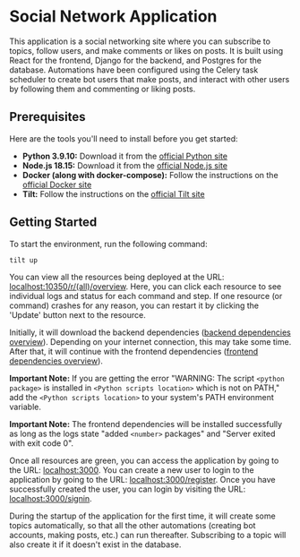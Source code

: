 # Social Network Application

This application is a social networking site where you can subscribe to topics, follow users, and make comments or likes
on posts. It is built using React for the frontend, Django for the backend, and Postgres for the database. Automations
have been configured using the Celery task scheduler to create bot users that make posts, and interact with other users
by following them and commenting or liking posts.

## Prerequisites

Here are the tools you'll need to install before you get started:

- **Python 3.9.10:** Download it from the [official Python site](https://www.python.org/downloads/release/python-3910/)
- **Node.js 18.15:** Download it from the [official Node.js site](https://nodejs.org/download/release/v18.15.0/)
- **Docker (along with docker-compose):** Follow the instructions on
  the [official Docker site](https://docs.docker.com/engine/install/)
- **Tilt:** Follow the instructions on the [official Tilt site](https://docs.tilt.dev/install.html)

## Getting Started

To start the environment, run the following command:

`tilt up`

You can view all the resources being deployed at the
URL: [localhost:10350/r/(all)/overview](http://localhost:10350/r/(all)/overview). Here, you can click each resource to
see individual logs and status for each command and step. If one resource (or command) crashes for any reason, you can
restart it by clicking the 'Update' button next to the resource.

Initially, it will download the backend
dependencies ([backend dependencies overview](http://localhost:10350/r/backend_dependencies/overview)). Depending on
your internet connection, this may take some time. After that, it will continue with the frontend
dependencies ([frontend dependencies overview](http://localhost:10350/r/frontend_dependencies/overview)).

**Important Note:** If you are getting the error "WARNING: The script `<python package>` is installed
in `<Python scripts location>` which is not on PATH," add the `<Python scripts location>` to your system's PATH
environment variable.

**Important Note:** The frontend dependencies will be installed successfully as long as the logs state "added `<number>`
packages" and "Server exited with exit code 0".

Once all resources are green, you can access the application by going to the
URL: [localhost:3000](http://localhost:3000/). You can create a new user to login to the application by going to the
URL: [localhost:3000/register](http://localhost:3000/register). Once you have successfully created the user, you can
login by visiting the URL: [localhost:3000/signin](http://localhost:3000/signin).

During the startup of the application for the first time, it will create some topics automatically, so that all the
other automations (creating bot accounts, making posts, etc.) can run thereafter.
Subscribing to a topic will also create it if it doesn't exist in the database.
